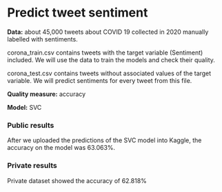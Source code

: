 # Predict tweet sentiment

**Data:**
about 45,000 tweets about COVID 19 collected in 2020 manually labelled with sentiments.

corona_train.csv contains tweets with the target variable (Sentiment) included. We will use the data to train the models and check their quality.

corona_test.csv contains tweets without associated values of the target variable. We will predict sentiments for every tweet from this file.

**Quality measure:** accuracy

**Model:** SVC

### Public results
After we uploaded the predictions of the SVC model into Kaggle, the accuracy on the model was 63.063%.

### Private results

Private dataset showed the accuracy of 62.818%
